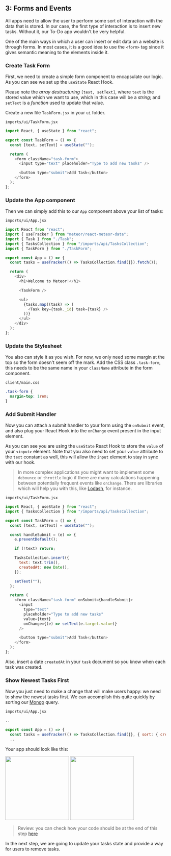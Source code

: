 ## 3: Forms and Events

All apps need to allow the user to perform some sort of interaction with the data that is stored. In our case, the first type of interaction is to insert new tasks. Without it, our To-Do app wouldn't be very helpful.

One of the main ways in which a user can insert or edit data on a website is through forms. In most cases, it is a good idea to use the `<form>` tag since it gives semantic meaning to the elements inside it.

### Create Task Form

First, we need to create a simple form component to encapsulate our logic. As you can see we set up the `useState` React Hook.

Please note the _array destructuring_ `[text, setText]`, where `text` is the stored value which we want to use, which in this case will be a _string_; and `setText` is a _function_ used to update that value.

Create a new file `TaskForm.jsx` in your `ui` folder.

`imports/ui/TaskForm.jsx`

```js
import React, { useState } from "react";

export const TaskForm = () => {
  const [text, setText] = useState("");

  return (
    <form className="task-form">
      <input type="text" placeholder="Type to add new tasks" />

      <button type="submit">Add Task</button>
    </form>
  );
};
```

### Update the App component

Then we can simply add this to our `App` component above your list of tasks:

`imports/ui/App.jsx`

```js
import React from "react";
import { useTracker } from "meteor/react-meteor-data";
import { Task } from "./Task";
import { TasksCollection } from "/imports/api/TasksCollection";
import { TaskForm } from "./TaskForm";

export const App = () => {
  const tasks = useTracker(() => TasksCollection.find({}).fetch());

  return (
    <div>
      <h1>Welcome to Meteor!</h1>

      <TaskForm />

      <ul>
        {tasks.map((task) => (
          <Task key={task._id} task={task} />
        ))}
      </ul>
    </div>
  );
};
```

### Update the Stylesheet

You also can style it as you wish. For now, we only need some margin at the top so the form doesn't seem off the mark. Add the CSS class `.task-form`, this needs to be the same name in your `className` attribute in the form component.

`client/main.css`

```css
.task-form {
  margin-top: 1rem;
}
```

### Add Submit Handler

Now you can attach a submit handler to your form using the `onSubmit` event, and also plug your React Hook into the `onChange` event present in the input element.

As you can see you are using the `useState` React Hook to store the `value` of your `<input>` element. Note that you also need to set your `value` attribute to the `text` constant as well, this will allow the `input` element to stay in sync with our hook.

> In more complex applications you might want to implement some `debounce` or `throttle` logic if there are many calculations happening between potentially frequent events like `onChange`. There are libraries which will help you with this, like [Lodash](https://lodash.com/), for instance.

`imports/ui/TaskForm.jsx`

```js
import React, { useState } from "react";
import { TasksCollection } from "/imports/api/TasksCollection";

export const TaskForm = () => {
  const [text, setText] = useState("");

  const handleSubmit = (e) => {
    e.preventDefault();

    if (!text) return;

    TasksCollection.insert({
      text: text.trim(),
      createdAt: new Date(),
    });

    setText("");
  };

  return (
    <form className="task-form" onSubmit={handleSubmit}>
      <input
        type="text"
        placeholder="Type to add new tasks"
        value={text}
        onChange={(e) => setText(e.target.value)}
      />

      <button type="submit">Add Task</button>
    </form>
  );
};
```

Also, insert a date `createdAt` in your `task` document so you know when each task was created.

### Show Newest Tasks First

Now you just need to make a change that will make users happy: we need to show the newest tasks first. We can accomplish this quite quickly by sorting our [Mongo](https://guide.meteor.com/collections.html#mongo-collections) query.

`imports/ui/App.jsx`

```js
..

export const App = () => {
  const tasks = useTracker(() => TasksCollection.find({}, { sort: { createdAt: -1 } }).fetch());
  ..
```

Your app should look like this:

<img width="200px" src="/tutorials/react/assets/step03-form-new-task.png"/>

<img width="200px" src="/tutorials/react/assets/step03-new-task-on-list.png"/>

> Review: you can check how your code should be at the end of this step [here](https://github.com/meteor/react-tutorial/tree/master/src/simple-todos/step03)

In the next step, we are going to update your tasks state and provide a way for users to remove tasks.
